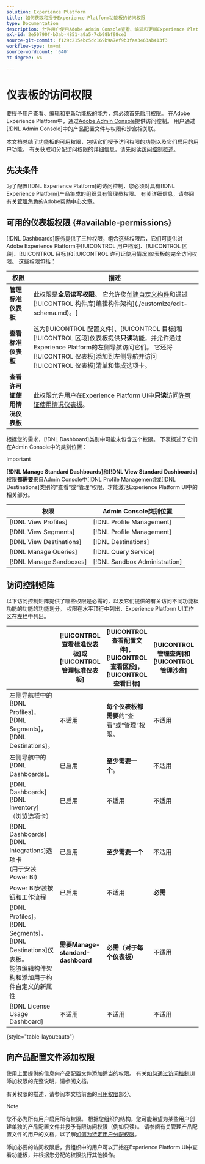 ```yaml
---
solution: Experience Platform
title: 如何获取和授予Experience Platform功能板的访问权限
type: Documentation
description: 允许用户使用Adobe Admin Console查看、编辑和更新Experience Platform功能板。
exl-id: 2e50790f-b3ab-4851-a9a5-7cb98bf98ce3
source-git-commit: f129c215ebc5dc169b9a7ef9b3faa3463ab413f3
workflow-type: tm+mt
source-wordcount: '640'
ht-degree: 6%

---
```


# 仪表板的访问权限

要授予用户查看、编辑和更新功能板的能力，您必须首先启用权限。 在Adobe Experience Platform中，通过[Adobe Admin Console](https://adminconsole.adobe.com/)提供访问控制。 用户通过[!DNL Admin Console]中的产品配置文件与权限和沙盒相关联。

本文档总结了功能板的可用权限，包括它们授予访问权限的功能以及它们启用的用户功能。 有关获取和分配访问权限的详细信息，请先阅读[访问控制概述](../access-control/home.md)。

## 先决条件

为了配置[!DNL Experience Platform]的访问控制，您必须对具有[!DNL Experience Platform]产品集成的组织具有管理员权限。 有关详细信息，请参阅有关[管理角色](https://helpx.adobe.com/enterprise/using/admin-roles.html)的Adobe帮助中心文章。

## 可用的仪表板权限 {#available-permissions}

[!DNL Dashboards]服务提供了三种权限，组合这些权限后，它们可提供对Adobe Experience Platform中[!UICONTROL 用户档案]、[!UICONTROL 区段]、[!UICONTROL 目标]和[!UICONTROL 许可证使用情况]仪表板的完全访问权限。 这些权限包括：

| 权限 | 描述 |
|---|---|
| **管理标准仪表板** | 此权限是&#x200B;**全局读写权限**。 它允许您[创建自定义构件](./customize/custom-widgets.md)和通过[!UICONTROL 构件库]编辑构件架构](./customize/edit-schema.md)。[ |
| **查看标准仪表板** | 这为[!UICONTROL 配置文件]、[!UICONTROL 目标]和[!UICONTROL 区段]仪表板提供&#x200B;**只读**&#x200B;功能，并允许通过Experience Platform的左侧导航访问它们。 它还将[!UICONTROL 仪表板]添加到左侧导航并访问[!UICONTROL 仪表板]清单和集成选项卡。 |
| **查看许可证使用情况仪表板** | 此权限允许用户在Experience Platform UI中&#x200B;**只读**&#x200B;访问[许可证使用情况仪表板](./guides/license-usage.md)。 |

根据您的需求，[!DNL Dashboard]类别中可能未包含五个权限。 下表概述了它们在Admin Console中的类别位置：

>[!IMPORTANT]
>
>**[!DNL Manage Standard Dashboards]**&#x200B;和&#x200B;**[!DNL View Standard Dashboards]**&#x200B;权限&#x200B;**都需要**&#x200B;来自Admin Console中[!DNL Profile Management]或[!DNL Destinations]类别的“查看”或“管理”权限，才能激活Experience Platform UI中的相关部分。

| 权限 | Admin Console类别位置 |
|---|---|
| [!DNL View Profiles] | [!DNL Profile Management] |
| [!DNL View Segments] | [!DNL Profile Management] |
| [!DNL View Destinations] | [!DNL Destinations] |
| [!DNL Manage Queries] | [!DNL Query Service] |
| [!DNL Manage Sandboxes] | [!DNL Sandbox Administration] |

## 访问控制矩阵

以下访问控制矩阵提供了哪些权限是必需的，以及它们提供的有关访问不同功能板功能的功能的功能划分。 权限在水平顶行中列出，Experience Platform UI工作区在左栏中列出。

|   | [!UICONTROL 查看标准仪表板]或[!UICONTROL 管理标准仪表板] | [!UICONTROL 查看配置文件]，<br/>[!UICONTROL 查看区段]，<br/> [!UICONTROL 查看目标] | [!UICONTROL 管理查询]和[!UICONTROL 管理沙盒] | [!UICONTROL 查看许可证使用情况仪表板] |
|---|---|---|---|---|
| 左侧导航栏中的[!DNL Profiles]，<br/>[!DNL Segments]，<br/>[!DNL Destinations]。 | 不适用 | **每个仪表板都需要**&#x200B;的“查看”或“管理”权限。 | 不适用 | 不适用 |
| 左侧导航中的[!DNL Dashboards]。 | 已启用 | **至少需要一个**。 | 不适用 | 不适用 |
| [!DNL Dashboards] [!DNL Inventory] <br/>（浏览选项卡） | 已启用 | 不适用 | 不适用 | 不适用 |
| [!DNL Dashboards] [!DNL Integrations]选项卡<br/>(用于安装Power BI) | 已启用 | **至少需要一个** | 不适用 | 不适用 |
| Power BI安装按钮和工作流程 | 已启用 | 不适用 | **必需** | 不适用 |
| [!DNL Profiles]，<br/>[!DNL Segments]，<br/>[!DNL Destinations]仪表板。<br/>能够编辑构件架构和添加用于构件自定义的新属性 | **需要Manage-standard-dashboard** | **必需（对于每个仪表板）** | 不适用 | 不适用 |
| [!DNL License Usage Dashboard] | 不适用 | 不适用 | 不适用 | 已启用 |

{style="table-layout:auto"}

## 向产品配置文件添加权限

使用上面提供的信息向产品配置文件添加适当的权限。 有关[如何通过访问控制UI](../access-control/ui/permissions.md)添加权限的完整说明，请参阅文档。

有关权限的描述，请参阅本文档前面的[可用权限](#available-permissions)部分。

>[!NOTE]
>
>您不必为所有用户启用所有权限。 根据您组织的结构，您可能希望为某些用户创建单独的产品配置文件并授予有限访问权限（例如只读）。 请参阅有关管理产品配置文件的用户的文档，以了解[如何为特定用户分配权限](../access-control/ui/users.md)。

添加必要的访问权限后，贵组织中的用户可以开始在Experience Platform UI中查看功能板，并根据您分配的权限执行其他操作。
